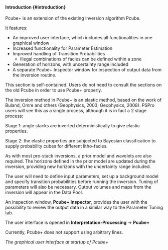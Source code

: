 #### Introduction {#introduction}

Pcube+ is an extension of the existing inversion algorithm Pcube.

It features:

*   An improved user interface, which includes all functionalities in one graphical window
*   Increased functionality for Parameter Estimation
*   Improved handling of Transition Probabilities
    *   Illegal combinations of facies can be defined within a zone
*   Generation of horizons, with uncertainty range included
*   A separate Pcube+ Inspector window for inspection of output data from the inversion routine.

This section is self-contained. Users do not need to consult the sections on the old Pcube in order to use Pcube+ properly.

The inversion method in Pcube+ is an elastic method, based on the work of Buland, Omre and others (Geophysics, 2003; Geophysics, 2008). PSPro users will see this as a single process, although it is in fact a 2 stage process:

Stage 1: angle stacks are inverted deterministically to give elastic properties.

Stage 2: the elastic properties are subjected to Bayesian classification to supply probability cubes for different litho-facies.

As with most pre-stack inversions, a prior model and wavelets are also required. The horizons defined in the prior model are updated during the inversion, providing new horizons with the uncertainty range included.

The user will need to define input parameters, set up a background model and specify transition probabilities before running the inversion. Tuning of parameters will also be necessary. Output volumes and maps from the inversion will appear in the Data Pool.

An inspection window, **Pcube+ Inspector**, provides the user with the possibility to review the output data in a similar way to the Parameter Tuning tab.

The user interface is opened in **Interpretation-Processing** → **Pcube+**

Currently, Pcube+ does not support using arbitrary lines.

_The graphical user interface at startup of Pcube+_